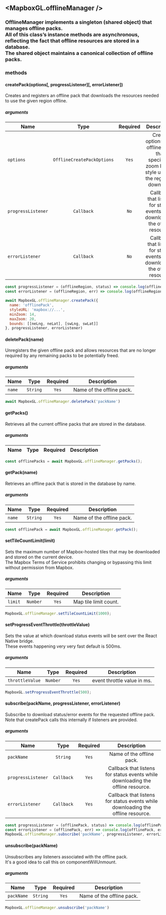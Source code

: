 ## <MapboxGL.offlineManager />
### OfflineManager implements a singleton (shared object) that manages offline packs.<br/>All of this class’s instance methods are asynchronous, reflecting the fact that offline resources are stored in a database.<br/>The shared object maintains a canonical collection of offline packs.


### methods
#### createPack(options[, progressListener][, errorListener])

Creates and registers an offline pack that downloads the resources needed to use the given region offline.

##### arguments
| Name | Type | Required | Description  |
| ---- | :--: | :------: | :----------: |
| `options` | `OfflineCreatePackOptions` | `Yes` | Create options for a offline pack that specifices zoom levels, style url, and the region to download. |
| `progressListener` | `Callback` | `No` | Callback that listens for status events while downloading the offline resource. |
| `errorListener` | `Callback` | `No` | Callback that listens for status events while downloading the offline resource. |



```javascript
const progressListener = (offlineRegion, status) => console.log(offlineRegion, status);
const errorListener = (offlineRegion, err) => console.log(offlineRegion, err);

await MapboxGL.offlineManager.createPack({
  name: 'offlinePack',
  styleURL: 'mapbox://...',
  minZoom: 14,
  maxZoom: 20,
  bounds: [[neLng, neLat], [swLng, swLat]]
}, progressListener, errorListener)
```


#### deletePack(name)

Unregisters the given offline pack and allows resources that are no longer required by any remaining packs to be potentially freed.

##### arguments
| Name | Type | Required | Description  |
| ---- | :--: | :------: | :----------: |
| `name` | `String` | `Yes` | Name of the offline pack. |



```javascript
await MapboxGL.offlineManager.deletePack('packName')
```


#### getPacks()

Retrieves all the current offline packs that are stored in the database.

##### arguments
| Name | Type | Required | Description  |
| ---- | :--: | :------: | :----------: |




```javascript
const offlinePacks = await MapboxGL.offlineManager.getPacks();
```


#### getPack(name)

Retrieves an offline pack that is stored in the database by name.

##### arguments
| Name | Type | Required | Description  |
| ---- | :--: | :------: | :----------: |
| `name` | `String` | `Yes` | Name of the offline pack. |



```javascript
const offlinePack = await MapboxGL.offlineManager.getPack();
```


#### setTileCountLimit(limit)

Sets the maximum number of Mapbox-hosted tiles that may be downloaded and stored on the current device.<br/>The Mapbox Terms of Service prohibits changing or bypassing this limit without permission from Mapbox.

##### arguments
| Name | Type | Required | Description  |
| ---- | :--: | :------: | :----------: |
| `limit` | `Number` | `Yes` | Map tile limit count. |



```javascript
MapboxGL.offlineManager.setTileCountLimit(1000);
```


#### setProgressEventThrottle(throttleValue)

Sets the value at which download status events will be sent over the React Native bridge.<br/>These events happening very very fast default is 500ms.

##### arguments
| Name | Type | Required | Description  |
| ---- | :--: | :------: | :----------: |
| `throttleValue` | `Number` | `Yes` | event throttle value in ms. |



```javascript
MapboxGL.setProgressEventThrottle(500);
```


#### subscribe(packName, progressListener, errorListener)

Subscribe to download status/error events for the requested offline pack.<br/>Note that createPack calls this internally if listeners are provided.

##### arguments
| Name | Type | Required | Description  |
| ---- | :--: | :------: | :----------: |
| `packName` | `String` | `Yes` | Name of the offline pack. |
| `progressListener` | `Callback` | `Yes` | Callback that listens for status events while downloading the offline resource. |
| `errorListener` | `Callback` | `Yes` | Callback that listens for status events while downloading the offline resource. |



```javascript
const progressListener = (offlinePack, status) => console.log(offlinePack, status)
const errorListener = (offlinePack, err) => console.log(offlinePack, err)
MapboxGL.offlineManager.subscribe('packName', progressListener, errorListener)
```


#### unsubscribe(packName)

Unsubscribes any listeners associated with the offline pack.<br/>It's a good idea to call this on componentWillUnmount.

##### arguments
| Name | Type | Required | Description  |
| ---- | :--: | :------: | :----------: |
| `packName` | `String` | `Yes` | Name of the offline pack. |



```javascript
MapboxGL.offlineManager.unsubscribe('packName')
```



